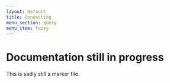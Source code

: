 ```yaml
---
layout: default
title: Connecting
menu_section: query
menu_item: fuzzy
---
```



# Documentation still in progress

This is sadly still a marker file.

